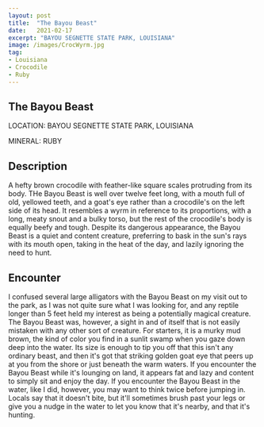 ```yaml
---
layout: post
title:  "The Bayou Beast"
date:   2021-02-17
excerpt: "BAYOU SEGNETTE STATE PARK, LOUISIANA"
image: /images/CrocWyrm.jpg
tag:
- Louisiana
- Crocodile
- Ruby
---
```


## The Bayou Beast

LOCATION: BAYOU SEGNETTE STATE PARK, LOUISIANA

MINERAL: RUBY

## Description

A hefty brown crocodile with feather-like square scales protruding from its body. THe Bayou Beast is well over twelve feet long, with a mouth full of old, yellowed teeth, and a goat's eye rather than a crocodile's on the left side of its head. It resembles a wyrm in reference to its proportions, with a long, meaty snout and a bulky torso, but the rest of the crocodile's body is equally beefy and tough. Despite its dangerous appearance, the Bayou Beast is a quiet and content creature, preferring to bask in the sun's rays with its mouth open, taking in the heat of the day, and lazily ignoring the need to hunt.

## Encounter
I confused several large alligators with the Bayou Beast on my visit out to the park, as I was not quite sure what I was looking for, and any reptile longer than 5 feet held my interest as being a potentially magical creature. The Bayou Beast was, however, a sight in and of itself that is not easily mistaken with any other sort of creature. For starters, it is a murky mud brown, the kind of color you find in a sunlit swamp when you gaze down deep into the water. Its size is enough to tip you off that this isn't any ordinary beast, and then it's got that striking golden goat eye that peers up at you from the shore or just beneath the warm waters. If you encounter the Bayou Beast while it's lounging on land, it appears fat and lazy and content to simply sit and enjoy the day. If you encounter the Bayou Beast in the water, like I did, however, you may want to think twice before jumping in. Locals say that it doesn't bite, but it'll sometimes brush past your legs or give you a nudge in the water to let you know that it's nearby, and that it's hunting.
